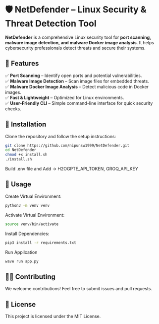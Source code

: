 # 🛡️ NetDefender – Linux Security & Threat Detection Tool

**NetDefender** is a comprehensive Linux security tool for **port scanning, malware image detection, and malware Docker image analysis**. It helps cybersecurity professionals detect threats and secure their systems.

## 🚀 Features

✅ **Port Scanning** – Identify open ports and potential vulnerabilities.  
✅ **Malware Image Detection** – Scan image files for embedded threats.  
✅ **Malware Docker Image Analysis** – Detect malicious code in Docker images.  
✅ **Fast & Lightweight** – Optimized for Linux environments.  
✅ **User-Friendly CLI** – Simple command-line interface for quick security checks.

## 🔧 Installation

Clone the repository and follow the setup instructions:

```bash
git clone https://github.com/nipunsw1999/NetDefender.git
cd NetDefender
chmod +x install.sh
./install.sh
```

Build .env file and Add -> H2OGPTE_API_TOKEN, GROQ_API_KEY

## 📜 Usage

Create Virtual Environment:

```bash
python3 -m venv venv
```

Activate Virtual Environment:

```bash
source venv/bin/activate
```

Install Dependencies:

```bash
pip3 install -r requirements.txt
```

Run Appilcation

```bash
wave run app.py
```

## 👨‍💻 Contributing

We welcome contributions! Feel free to submit issues and pull requests.

## 📜 License

This project is licensed under the MIT License.
